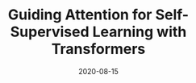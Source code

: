 ---
title: "Guiding Attention for Self-Supervised Learning with Transformers"
date: 2020-08-15
draft: false
post_type: publication
authors: [asd, karthikn]
venue: Findings of EMNLP 2020
tags: []
direct_link: https://arxiv.org/abs/2010.02399

code: https://github.com/ameet-1997/AttentionGuidance
link: https://arxiv.org/abs/2010.02399
---